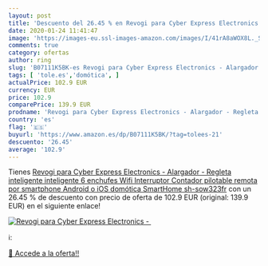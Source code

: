 ```yaml
---
layout: post
title: 'Descuento del 26.45 % en Revogi para Cyber Express Electronics - '
date: 2020-01-24 11:41:47
image: 'https://images-eu.ssl-images-amazon.com/images/I/41rA8aWOX8L._SL200_.jpg'
comments: true
category: ofertas
author: ring
slug: 'B07111K5BK-es Revogi para Cyber Express Electronics - Alargador -...'
tags: [ 'tole.es','domótica', ]
actualPrice: 102.9 EUR
currency: EUR
price: 102.9
comparePrice: 139.9 EUR
prodname: 'Revogi para Cyber Express Electronics - Alargador - Regleta inteligente inteligente 6 enchufes Wifi Interruptor Contador pilotable remota por smartphone Android o iOS domótica SmartHome sh-sow323fr'
country: 'es'
flag: '🇪🇸'
buyurl: 'https://www.amazon.es/dp/B07111K5BK/?tag=tolees-21'
descuento: '26.45'
average: '102.9'
---
```


Tienes [Revogi para Cyber Express Electronics - Alargador - Regleta inteligente inteligente 6 enchufes Wifi Interruptor Contador pilotable remota por smartphone Android o iOS domótica SmartHome sh-sow323fr](https://www.amazon.es/dp/B07111K5BK/?tag=tolees-21) con un 26.45 % de descuento con precio de oferta de 102.9 EUR (original: 139.9 EUR) en el siguiente enlace!

[![Revogi para Cyber Express Electronics - ](https://images-eu.ssl-images-amazon.com/images/I/41rA8aWOX8L._SL200_.jpg)](https://www.amazon.es/dp/B07111K5BK/?tag=tolees-21)

ℹ️:


[🛒 Accede a la oferta!!](https://www.amazon.es/dp/B07111K5BK/?tag=tolees-21)
